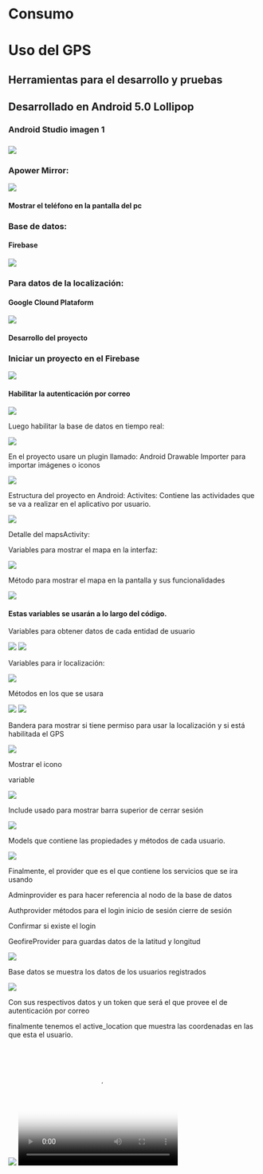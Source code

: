 
<h1>Consumo</h1>


<h1>Uso del GPS</h1>
<h2>Herramientas para el desarrollo y pruebas<h2>
  <p>Desarrollado en Android 5.0 Lollipop</p>
<h3>Android Studio imagen 1<h3>
  <img src="https://github.com/JosselynVela/Consumo/blob/master/imagenes/1.png"/>
<h3>Apower Mirror:</h3>
<img src="https://github.com/JosselynVela/Consumo/blob/master/imagenes/Imagen2.png"/>
<h4>Mostrar el teléfono en la pantalla del pc</h4>
<h3>Base de datos:</h3>
<h4>Firebase</h4>
<img src="https://github.com/JosselynVela/Consumo/blob/master/imagenes/Imagen3.png"/>
<h3>Para datos de la localización:</h3>
<h4>Google Clound Plataform</h4>
<img src="https://github.com/JosselynVela/Consumo/blob/master/imagenes/Imagen4.png"/>
  <h4>Desarrollo del proyecto</h4>
<h3>Iniciar un proyecto en el Firebase</h3> 
<img src="https://github.com/JosselynVela/Consumo/blob/master/imagenes/Imagen5.png"/>
<h4>Habilitar la autenticación por correo</h4>
<img src="https://github.com/JosselynVela/Consumo/blob/master/imagenes/Imagen6.png"/>
<p>Luego habilitar la base de datos en tiempo real:</p>
<img src="https://github.com/JosselynVela/Consumo/blob/master/imagenes/Imagen5.png"/>
<p>En el proyecto usare un plugin llamado:
Android Drawable Importer para importar imágenes o iconos</p>
<img src="https://github.com/JosselynVela/Consumo/blob/master/imagenes/Imagen7.png"/>
<p>Estructura del proyecto en Android:
Activites:
Contiene las actividades que se va a realizar en el aplicativo por usuario.</p>
<img src="https://github.com/JosselynVela/Consumo/blob/master/imagenes/Imagen8.png"/>
<p>Detalle del mapsActivity:</p>
<p>Variables para mostrar el mapa en la interfaz:</p>
<img src="https://github.com/JosselynVela/Consumo/blob/master/imagenes/Imagen9.png"/>
<p>Método para mostrar el mapa en la pantalla y sus funcionalidades</p>
<img src="https://github.com/JosselynVela/Consumo/blob/master/imagenes/Imagen10.png"/>
<h4>Estas variables se usarán a lo largo del código.</h4>
<p>Variables para obtener datos de cada entidad de usuario</p>
<img src="https://github.com/JosselynVela/Consumo/blob/master/imagenes/Imagen11.png"/>
<img src="https://github.com/JosselynVela/Consumo/blob/master/imagenes/Imagen12.png"/>
<p>Variables para ir localización:</p>
<img src="https://github.com/JosselynVela/Consumo/blob/master/imagenes/Imagen12.png"/>
<p>Métodos en los que se usara</p>
<img src="https://github.com/JosselynVela/Consumo/blob/master/imagenes/Imagen13.png"/>
<img src="https://github.com/JosselynVela/Consumo/blob/master/imagenes/Imagen14.png"/>
<p>Bandera para mostrar si tiene permiso para usar la localización y si está habilitada el GPS</p>
<img src="https://github.com/JosselynVela/Consumo/blob/master/imagenes/Imagen15.png"/>
<p>Mostrar el icono</p>
<p>variable</p>
  <img src="https://github.com/JosselynVela/Consumo/blob/master/imagenes/Imagen17.png"/>
<p>Include usado para mostrar barra superior de cerrar sesión</p>
<img src="https://github.com/JosselynVela/Consumo/blob/master/imagenes/Imagen18.png"/>
<p>Models que contiene las propiedades y métodos de cada usuario.</p>
<img src="https://github.com/JosselynVela/Consumo/blob/master/imagenes/Imagen19.png"/>
<p>Finalmente, el provider que es el que contiene los servicios que se ira usando </p>
<p>Adminprovider es para hacer referencia al nodo de la base de datos</p>
<p>Authprovider métodos para el login inicio de sesión cierre de sesión</p>
<p>Confirmar si existe el login</p>
  <p>GeofireProvider para guardas datos de la latitud y longitud</p>
  <img src="https://github.com/JosselynVela/Consumo/blob/master/imagenes/Imagen20.png"/>
<p>Base datos se muestra los datos de los usuarios registrados</p>
    <img src="https://github.com/JosselynVela/Consumo/blob/master/imagenes/Imagen21.png"/>
<p>Con sus respectivos datos y un token que será el que provee el de autenticación por correo</p>
  <p>finalmente tenemos el active_location que muestra las coordenadas en las que esta el usuario.</p>
  <img src="https://github.com/JosselynVela/Consumo/blob/master/imagenes/Imagen22.png"/>
<video src="https://www.youtube.com/watch?v=OcpDE0ZAH4o&ab_channel=JoseGonzalo" width=320  height=240 controls poster="https://github.com/JosselynVela/Consumo/blob/master/imagenes/Imagen4.png">
</video>


